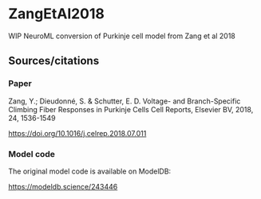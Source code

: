 # ZangEtAl2018

WIP NeuroML conversion of Purkinje cell model from Zang et al 2018

## Sources/citations

### Paper

Zang, Y.; Dieudonné, S. & Schutter, E. D.
Voltage- and Branch-Specific Climbing Fiber Responses in Purkinje Cells 
Cell Reports, Elsevier BV, 2018, 24, 1536-1549

https://doi.org/10.1016/j.celrep.2018.07.011


### Model code

The original model code is available on ModelDB:

https://modeldb.science/243446
